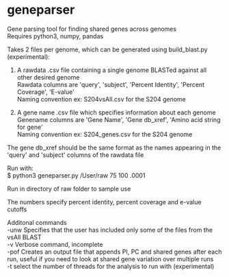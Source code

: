 # geneparser
Gene parsing tool for finding shared genes across genomes  
Requires python3, numpy, pandas  

Takes 2 files per genome, which can be generated using build_blast.py (experimental):  

1) A rawdata .csv file containing a single genome BLASTed against all other desired genome  
Rawdata columns are 'query', 'subject', 'Percent Identity', 'Percent Coverage', 'E-value'  
Naming convention ex: S204vsAll.csv for the S204 genome  

2) A gene name .csv file which specifies information about each genome  
Genename columns are 'Gene Name', 'Gene db_xref', 'Amino acid string for gene'  
Naming convention ex: S204_genes.csv for the S204 genome   

The gene db_xref should be the same format as the names appearing in the 'query' and 'subject' columns of the rawdata file  

Run with:  
$ python3 geneparser.py /User/raw 75 100 .0001  

Run in directory of raw folder to sample use    

The numbers specify percent identity, percent coverage and e-value cutoffs  

Additonal commands  
-unw Specifies that the user has included only some of the files from the vsAll BLAST  
-v Verbose command, incomplete  
-pof Creates an output file that appends PI, PC and shared genes after each run, useful if you need to look at shared gene variation over multiple runs  
-t select the number of threads for the analysis to run with (experimental)  
